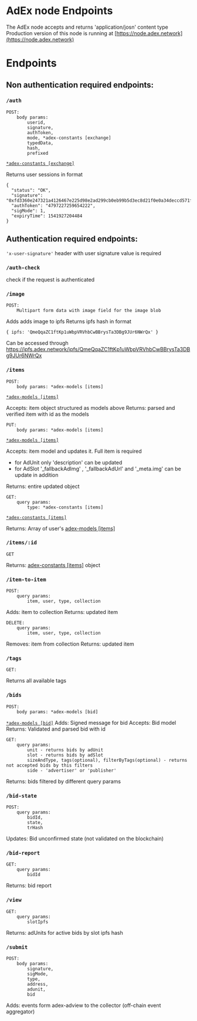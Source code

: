 # AdEx node Endpoints
The AdEx node accepts and returns 'application/josn' content type
Production version of this node is running at [https://node.adex.network](https://node.adex.network)

# Endpoints

## Non authentication required endpoints:

### `/auth`

```
POST: 
    body params:
        userid, 
        signature, 
        authToken, 
        mode, *adex-constants [exchange]
        typedData,
        hash, 
        prefixed
```
[`*adex-constants [exchange]`](https://github.com/AdExNetwork/adex-constants/blob/master/src/exchange.js)

Returns user sessions in format 
```
{
  "status": "OK",
  "signature": "0xfd3360e247321a4126467e225d98e2ad299cb0eb99b5d3ec8d21f0e0a34deccd571f05b6aec9e21bb2274dba1a1aec826eeb6f5d7a40f497755061807006b2a51b",
  "authToken": "4797227259654222",
  "sigMode": 1,
  "expiryTime": 1541927204484
}
```

## Authentication required endpoints:

`'x-user-signature'` header with user signature value is  required

### `/auth-check`
check if the request is authenticated

### `/image` 

```
POST:
    Multipart form data with image field for the image blob
```
Adds adds image to ipfs
Returns ipfs hash in format
```
{ ipfs: 'QmeQqaZC1ftKp1uWbpVRVhbCwBBrysTa3DBg9JUr6NWrQx' }
```
Can be accessed through https://ipfs.adex.network/ipfs/QmeQqaZC1ftKp1uWbpVRVhbCwBBrysTa3DBg9JUr6NWrQx



### `/items`
```
POST: 
    body params: *adex-models [items] 
```
[`*adex-models [items]`](https://github.com/AdExNetwork/adex-models/tree/master/src/models)

Accepts: item object structured as models above
Returns: parsed and verified item with id as the models
```
PUT:
    body params: *adex-models [items] 
```
[`*adex-models [items]`](https://github.com/AdExNetwork/adex-models/tree/master/src/models)

Accepts: item model and updates it. Full item is required 
* for AdUnit only 'description' can be updated
* for AdSlot '_fallbackAdImg' , '_fallbackAdUrl' and '_meta.img' can be update in addition

Returns: entire updated object

```
GET:
    query params:
        type: *adex-constants [items]
```
[`*adex-constants [items]`](https://github.com/AdExNetwork/adex-constants/blob/master/src/items.js)

Returns: Array of user's [adex-models [items]](https://github.com/AdExNetwork/adex-models/tree/master/src/models)

### `/items/:id`
```
GET
```
Returns:  [adex-constants [items]](https://github.com/AdExNetwork/adex-constants/blob/master/src/items.js)
 object

### `/item-to-item`
```
POST:
    query params:
        item, user, type, collection
```
Adds: item to collection
Returns: updated item

```
DELETE:
    query params:
        item, user, type, collection
```
Removes: item from collection
Returns: updated item


### `/tags`
```
GET:
```
Returns all available tags

### `/bids`
```
POST:
    body params: *adex-models [bid] 
```
[`*adex-models [bid]`](https://github.com/AdExNetwork/adex-models/blob/master/src/models/Bid.js)
Adds: Signed message for bid
Accepts: Bid model
Returns: Validated and parsed bid with id

```
GET:
    query params:
        unit - returns bids by adUnit
        slot - returns bids by adSlot
        sizeAndType, tags(optional), filterByTags(optional) - returns not accepted bids by this filters  
        side - 'advertiser' or 'publisher'
```
Returns: bids filtered by different query params

### `/bid-state`
```
POST:
    query params:
        bidId,
        state,
        trHash
```
Updates: Bid unconfirmed state (not validated on the blockchain)

### `/bid-report`
```
GET:
    query params:
        bidId
```
Returns: bid report

### `/view`
```
GET:
    query params:
        slotIpfs
```
Returns: adUnits for active bids by slot ipfs hash

### `/submit`
```
POST:
    body params:
        signature,
        sigMode,
        type,
        address,
        adunit,
        bid
```
Adds: events form adex-adview to the collector (off-chain event aggregator)